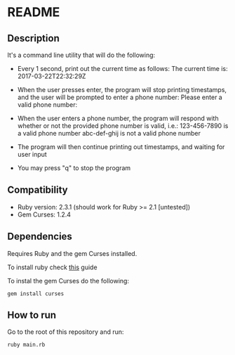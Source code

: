 # README

## Description

It's a command line utility that will do the following:

* Every 1 second, print out the current time as follows:
    The current time is: 2017-03-22T22:32:29Z

* When the user presses enter, the program will stop printing timestamps, and the user will be prompted to enter a phone number:
    Please enter a valid phone number: 

* When the user enters a phone number, the program will respond with whether or not the provided phone number is valid, i.e.:
    123-456-7890 is a valid phone number
    abc-def-ghij is not a valid phone number

* The program will then continue printing out timestamps, and waiting for user input

* You may press "q" to stop the program

## Compatibility

* Ruby version: 2.3.1 (should work for Ruby >= 2.1 [untested])
* Gem Curses: 1.2.4

## Dependencies

Requires Ruby and the gem Curses installed.

To install ruby check [this](https://www.ruby-lang.org/en/documentation/installation/) guide

To instal the gem Curses do the following:

```
gem install curses
```

## How to run

Go to the root of this repository and run:

```
ruby main.rb
```
